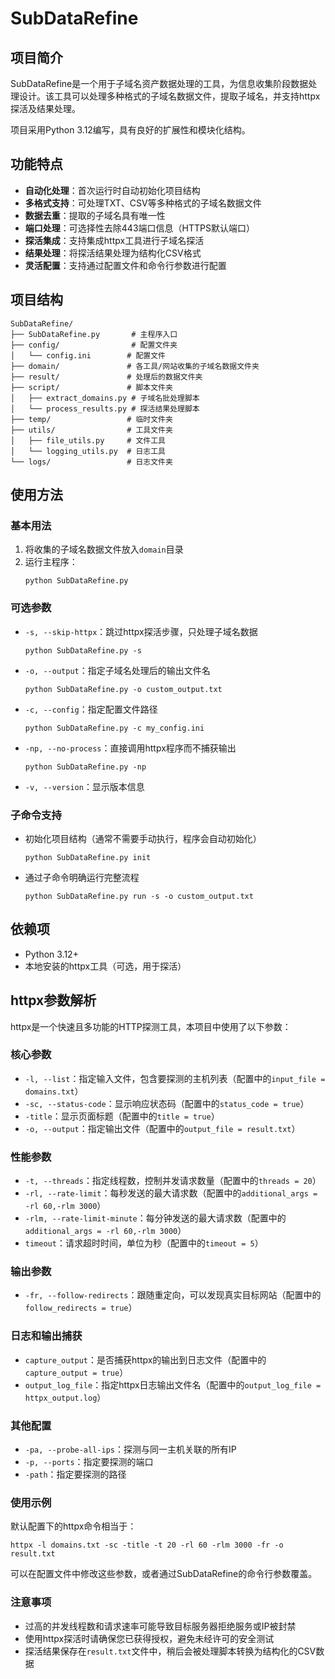 # SubDataRefine

## 项目简介

SubDataRefine是一个用于子域名资产数据处理的工具，为信息收集阶段数据处理设计。该工具可以处理多种格式的子域名数据文件，提取子域名，并支持httpx探活及结果处理。

项目采用Python 3.12编写，具有良好的扩展性和模块化结构。

## 功能特点

- **自动化处理**：首次运行时自动初始化项目结构
- **多格式支持**：可处理TXT、CSV等多种格式的子域名数据文件
- **数据去重**：提取的子域名具有唯一性
- **端口处理**：可选择性去除443端口信息（HTTPS默认端口）
- **探活集成**：支持集成httpx工具进行子域名探活
- **结果处理**：将探活结果处理为结构化CSV格式
- **灵活配置**：支持通过配置文件和命令行参数进行配置

## 项目结构

```
SubDataRefine/
├── SubDataRefine.py       # 主程序入口
├── config/                # 配置文件夹
│   └── config.ini        # 配置文件
├── domain/               # 各工具/网站收集的子域名数据文件夹
├── result/               # 处理后的数据文件夹
├── script/               # 脚本文件夹
│   ├── extract_domains.py # 子域名批处理脚本
│   └── process_results.py # 探活结果处理脚本
├── temp/                 # 临时文件夹
├── utils/                # 工具文件夹
│   ├── file_utils.py     # 文件工具
│   └── logging_utils.py  # 日志工具
└── logs/                 # 日志文件夹
```

## 使用方法

### 基本用法

1. 将收集的子域名数据文件放入`domain`目录
2. 运行主程序：
   ```
   python SubDataRefine.py
   ```

### 可选参数

- `-s, --skip-httpx`：跳过httpx探活步骤，只处理子域名数据
  ```
  python SubDataRefine.py -s
  ```
  
- `-o, --output`：指定子域名处理后的输出文件名
  ```
  python SubDataRefine.py -o custom_output.txt
  ```

- `-c, --config`：指定配置文件路径
  ```
  python SubDataRefine.py -c my_config.ini
  ```
  
- `-np, --no-process`：直接调用httpx程序而不捕获输出
  ```
  python SubDataRefine.py -np
  ```
  
- `-v, --version`：显示版本信息

### 子命令支持

- 初始化项目结构（通常不需要手动执行，程序会自动初始化）
  ```
  python SubDataRefine.py init
  ```

- 通过子命令明确运行完整流程
  ```
  python SubDataRefine.py run -s -o custom_output.txt
  ```

## 依赖项

- Python 3.12+
- 本地安装的httpx工具（可选，用于探活）

## httpx参数解析

httpx是一个快速且多功能的HTTP探测工具，本项目中使用了以下参数：

### 核心参数

- `-l, --list`：指定输入文件，包含要探测的主机列表（配置中的`input_file = domains.txt`）
- `-sc, --status-code`：显示响应状态码（配置中的`status_code = true`）
- `-title`：显示页面标题（配置中的`title = true`）
- `-o, --output`：指定输出文件（配置中的`output_file = result.txt`）

### 性能参数

- `-t, --threads`：指定线程数，控制并发请求数量（配置中的`threads = 20`）
- `-rl, --rate-limit`：每秒发送的最大请求数（配置中的`additional_args = -rl 60,-rlm 3000`）
- `-rlm, --rate-limit-minute`：每分钟发送的最大请求数（配置中的`additional_args = -rl 60,-rlm 3000`）
- `timeout`：请求超时时间，单位为秒（配置中的`timeout = 5`）

### 输出参数

- `-fr, --follow-redirects`：跟随重定向，可以发现真实目标网站（配置中的`follow_redirects = true`）

### 日志和输出捕获

- `capture_output`：是否捕获httpx的输出到日志文件（配置中的`capture_output = true`）
- `output_log_file`：指定httpx日志输出文件名（配置中的`output_log_file = httpx_output.log`）

### 其他配置

- `-pa, --probe-all-ips`：探测与同一主机关联的所有IP
- `-p, --ports`：指定要探测的端口
- `-path`：指定要探测的路径

### 使用示例

默认配置下的httpx命令相当于：

```
httpx -l domains.txt -sc -title -t 20 -rl 60 -rlm 3000 -fr -o result.txt
```

可以在配置文件中修改这些参数，或者通过SubDataRefine的命令行参数覆盖。

### 注意事项

- 过高的并发线程数和请求速率可能导致目标服务器拒绝服务或IP被封禁
- 使用httpx探活时请确保您已获得授权，避免未经许可的安全测试
- 探活结果保存在`result.txt`文件中，稍后会被处理脚本转换为结构化的CSV数据
